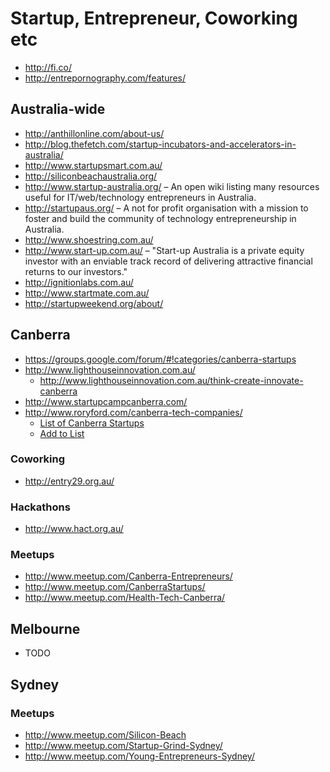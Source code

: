 # Startup, Entrepreneur, Coworking etc

* http://fi.co/
* http://entrepornography.com/features/

## Australia-wide

* http://anthillonline.com/about-us/
* http://blog.thefetch.com/startup-incubators-and-accelerators-in-australia/
* http://www.startupsmart.com.au/
* http://siliconbeachaustralia.org/
* http://www.startup-australia.org/ &ndash; An open wiki listing many resources useful for IT/web/technology entrepreneurs in Australia.
* http://startupaus.org/ &ndash; A not for profit organisation with a mission to foster and build the community of technology entrepreneurship in Australia.
* http://www.shoestring.com.au/
* http://www.start-up.com.au/ &ndash; "Start-up Australia is a private equity investor with an enviable track record of delivering attractive financial returns to our investors."
* http://ignitionlabs.com.au/
* http://www.startmate.com.au/
* http://startupweekend.org/about/

## Canberra

* https://groups.google.com/forum/#!categories/canberra-startups
* http://www.lighthouseinnovation.com.au/
  * http://www.lighthouseinnovation.com.au/think-create-innovate-canberra
* http://www.startupcampcanberra.com/
* http://www.roryford.com/canberra-tech-companies/
  * [List of Canberra Startups](https://docs.google.com/spreadsheet/ccc?key=0Aup6eajU4jVpdE5iRi1RMm45dzgzSmhubkNEdEJKNWc&usp=sharing)
  * [Add to List](http://goo.gl/8iHfqy)

### Coworking

* http://entry29.org.au/

### Hackathons

* http://www.hact.org.au/

### Meetups

* http://www.meetup.com/Canberra-Entrepreneurs/
* http://www.meetup.com/CanberraStartups/
* http://www.meetup.com/Health-Tech-Canberra/

## Melbourne

* TODO

## Sydney

### Meetups

* http://www.meetup.com/Silicon-Beach
* http://www.meetup.com/Startup-Grind-Sydney/
* http://www.meetup.com/Young-Entrepreneurs-Sydney/
